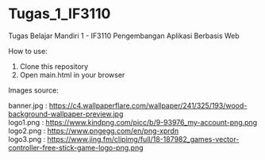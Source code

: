 # Tugas_1_IF3110
Tugas Belajar Mandiri 1 - IF3110 Pengembangan Aplikasi Berbasis Web

How to use:
1. Clone this repository
2. Open main.html in your browser

Images source:

banner.jpg : https://c4.wallpaperflare.com/wallpaper/241/325/193/wood-background-wallpaper-preview.jpg</br>
logo1.png : https://www.kindpng.com/picc/b/9-93976_my-account-png.png</br>
logo2.png : https://www.pngegg.com/en/png-xprdn</br>
logo3.png : https://www.jing.fm/clipimg/full/18-187982_games-vector-controller-free-stick-game-logo-png.png</br>
